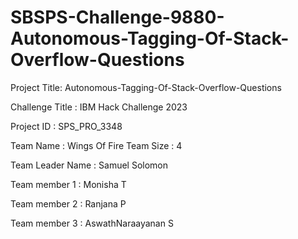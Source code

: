 # SBSPS-Challenge-9880-Autonomous-Tagging-Of-Stack-Overflow-Questions
Project Title: Autonomous-Tagging-Of-Stack-Overflow-Questions

Challenge Title : IBM Hack Challenge 2023

Project ID : SPS_PRO_3348

Team Name : Wings Of Fire
Team Size : 4

Team Leader Name : Samuel Solomon

Team member 1 : Monisha T

Team member 2 : Ranjana P

Team member 3 : AswathNaraayanan S
